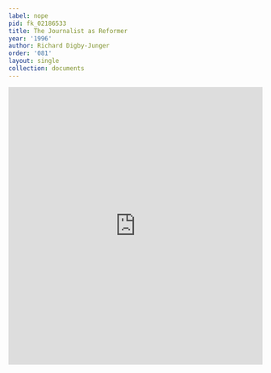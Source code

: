 ```yaml
---
label: nope
pid: fk_02186533
title: The Journalist as Reformer
year: '1996'
author: Richard Digby-Junger
order: '081'
layout: single
collection: documents
---
```

<iframe src="https://northwestern.app.box.com/embed/s/lxycfidp5qop1h968is4j4m406n2a673?sortColumn=date&view=list" width="100%" height="550" frameborder="0" allowfullscreen webkitallowfullscreen msallowfullscreen></iframe>
